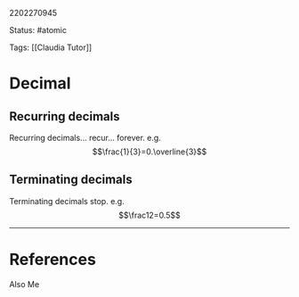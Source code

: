 2202270945

Status: #atomic

Tags: [[Claudia Tutor]]

# Decimal
## Recurring decimals
Recurring decimals... recur... forever. e.g.
$$\frac{1}{3}=0.\overline{3}$$
## Terminating decimals
Terminating decimals stop. e.g.
$$\frac12=0.5$$

---
# References
Also Me